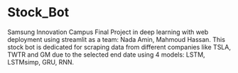 # Stock_Bot
Samsung Innovation Campus Final Project in deep learning with web deployment using streamlit as a team: Nada Amin, Mahmoud Hassan. This stock bot is dedicated for scraping data from different companies like TSLA, TWTR and GM due to the selected end date using 4 models: LSTM, LSTMsimp, GRU, RNN.
